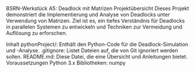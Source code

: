BSRN-Werkstück A5: Deadlock mit Matrizen
Projektübersicht
Dieses Projekt demonstriert die Implementierung und Analyse von Deadlocks unter Verwendung von Matrizen. Ziel ist es, ein tiefes Verständnis für Deadlocks in parallelen Systemen zu entwickeln und Techniken zur Vermeidung und Auflösung zu erforschen.

Inhalt
pythonProject/: Enthält den Python-Code für die Deadlock-Simulation und -Analyse.
.gitignore: Listet Dateien auf, die von Git ignoriert werden sollen.
README.md: Diese Datei, die eine Übersicht und Anleitungen bietet.
Voraussetzungen
Python 3.x
Bibliotheken: numpy
